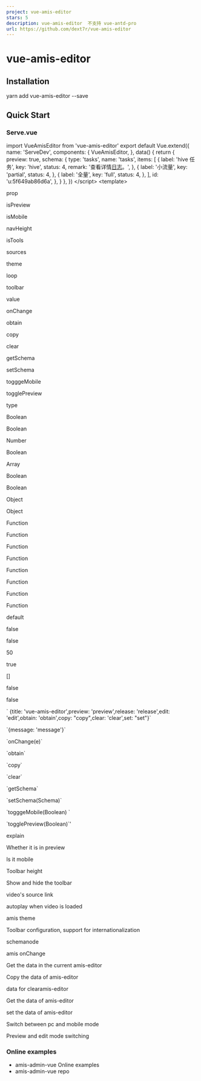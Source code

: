 ```yaml
---
project: vue-amis-editor
stars: 5
description: vue-amis-editor  不支持 vue-antd-pro
url: https://github.com/dext7r/vue-amis-editor
---
```


vue-amis-editor
===============

  
  

Installation
------------

yarn add vue-amis-editor --save

Quick Start
-----------

### Serve.vue

import VueAmisEditor from 'vue-amis-editor'
export default Vue.extend({
  name: 'ServeDev',
  components: {
    VueAmisEditor,
  },
  data() {
    return {
      preview: true,
      schema: {
        type: 'tasks',
        name: 'tasks',
        items: \[
          {
            label: 'hive 任务',
            key: 'hive',
            status: 4,
            remark: '查看详情<a target="\_blank" href="http://www.baidu.com">日志</a>。',
          },
          {
            label: '小流量',
            key: 'partial',
            status: 4,
          },
          {
            label: '全量',
            key: 'full',
            status: 4,
          },
        \],
        id: 'u:5f649ab86d6a',
      },
    }
  },
})
</script\>
<template\>
  <div id\="app"\>
    <vue-amis-editor :is-preview\="preview" :value\="schema" /\>
  </div\>
</template\>

prop

isPreview

isMobile

navHeight

isTools

sources

theme

loop

toolbar

value

onChange

obtain

copy

clear

getSchema

setSchema

togggeMobile

togglePreview

type

Boolean

Boolean

Number

Boolean

Array

Boolean

Boolean

Object

Object

Function

Function

Function

Function

Function

Function

Function

Function

default

false

false

50

true

\[\]

false

false

\` {title: 'vue-amis-editor',preview: 'preview',release: 'release',edit: 'edit',obtain: 'obtain',copy: "copy",clear: 'clear',set: "set"}\`

\`{message: 'message'}\`

\`onChange(e)\`

\`obtain\`

\`copy\`

\`clear\`

\`getSchema\`

\`setSchema(Schema)\`

\`togggeMobile(Boolean) \`

\`togglePreview(Boolean)\`'

explain

Whether it is in preview

Is it mobile

Toolbar height

Show and hide the toolbar

video's source link

autoplay when video is loaded

amis theme

Toolbar configuration, support for internationalization

schemanode

amis onChange

Get the data in the current amis-editor

Copy the data of amis-editor

data for clearamis-editor

Get the data of amis-editor

set the data of amis-editor

Switch between pc and mobile mode

Preview and edit mode switching

### Online examples

-   amis-admin-vue Online examples
-   amis-admin-vue repo
